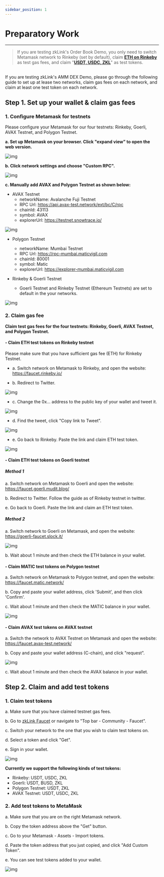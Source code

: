 ```yaml
---
sidebar_position: 1
---
```

# Preparatory Work

---
>If you are testing zkLink's Order Book Demo, you only need to switch Metamask network to Rinkeby (set by default), claim **[ETH on Rinkeby](/docs/UserGuide/preparatory-work#--claim-eth-test-tokens-on-rinkeby-testnet)** as test gas fees, and claim "**[USDT, USDC, ZKL](/docs/UserGuide/preparatory-work#step-2-claim-and-add-test-tokens)**" as test tokens.
<br/>
If you are testing zkLink's AMM DEX Demo, please go through the following guide to set up at lease two networks, claim gas fees on each network, and claim at least one test token on each network.
<br/>


## Step 1. Set up your wallet & claim gas fees

### 1. Configure Metamask for testnets
Please configure your Metamask for our four testnets: Rinkeby, Goerli, AVAX Testnet, and Polygon Testnet.

  **a. Set up Metamask on your browser. Click "expand view" to open the web version.**

![img](../../static/img/TestnetUserGuide/1.png)


  **b. Click network settings and choose "Custom RPC".**

![img](../../static/img/TestnetUserGuide/2.png)

  **c. Manually add AVAX and Polygon Testnet as shown below:**

  - AVAX Testnet
    - networkName: Avalanche Fuji Testnet
    - RPC Url: https://api.avax-test.network/ext/bc/C/rpc
    - chainId: 43113
    - symbol: AVAX
    - explorerUrl: https://testnet.snowtrace.io/


![img](../../static/img/TestnetUserGuide/AVAX.png)

  - Polygon Testnet
    - networkName: Mumbai Testnet
    - RPC Url: https://rpc-mumbai.maticvigil.com
    - chainId: 80001
    - symbol: Matic
    - explorerUrl: https://explorer-mumbai.maticvigil.com


  - Rinkeby & Goerli Testnet
    - Goerli Testnet and Rinkeby Testnet (Ethereum Testnets) are set to default in the your networks.

![img](../../static/img/orderbook-userguide/orderbook-rinkeby.png)


### 2. Claim gas fee

**Claim test gas fees for the four testnets: Rinkeby, Goerli, AVAX Testnet, and Polygon Testnet.**

<!---[![How to claim gas fee for testnet](https://res.cloudinary.com/marcomontalbano/image/upload/v1626169505/video_to_markdown/images/youtube--lPPJyz68e1s-c05b58ac6eb4c4700831b2b3070cd403.jpg)](https://www.youtube.com/watch?v=lPPJyz68e1s&list=PL92WZahYyEBfVX51LNtHEPguusVEtQVGo&index=1 "How to claim gas fee for testnet")--->


#### - Claim ETH test tokens on Rinkeby testnet
Please make sure that you have sufficient gas fee (ETH) for Rinkeby Testnet.

  - a. Switch network on Metamask to Rinkeby, and open the website: https://faucet.rinkeby.io/

  - b. Redirect to Twitter.

![img](../../static/img/TestnetUserGuide/5.png)

  - c. Change the 0x... address to the public key of your wallet and tweet it.

![img](../../static/img/orderbook-userguide/gas-1.png)


  - d. Find the tweet, click "Copy link to Tweet".

![img](../../static/img/orderbook-userguide/gas-2.png)


  - e. Go back to Rinkeby. Paste the link and claim ETH test token.

![img](../../static/img/TestnetUserGuide/8.png)

#### - Claim ETH test tokens on Goerli testnet
##### Method 1
  a. Switch network on Metamask to Goerli and open the website: https://faucet.goerli.mudit.blog/

  b. Redirect to Twitter. Follow the guide as of Rinkeby testnet in twitter.

  e. Go back to Goerli. Paste the link and claim an ETH test token.


##### Method 2

  a. Switch network to Goerli on Metamask, and open the website: https://goerli-faucet.slock.it/

![img](../../static/img/TestnetUserGuide/9.png)

  b. Wait about 1 minute and then check the ETH balance in your wallet.


#### - Claim MATIC test tokens on Polygon testnet
  a. Switch network on Metamask to Polygon testnet, and open the website: https://faucet.matic.network/

  b. Copy and paste your wallet address, click 'Submit', and then click 'Confirm'.

  c. Wait about 1 minute and then check the MATIC balance in your wallet.

![img](../../static/img/TestnetUserGuide/10.png)


#### - Claim AVAX test tokens on AVAX testnet

  a. Switch the network to AVAX Testnet on Metamask and open the website: https://faucet.avax-test.network/

  b. Copy and paste your wallet address (C-chain), and click "request".

![img](../../static/img/TestnetUserGuide/AVAX-2.png)

  c. Wait about 1 minute and then check the AVAX balance in your wallet.



## Step 2. Claim and add test tokens

### 1. Claim test tokens
<!--- [![How to claim test tokens](https://res.cloudinary.com/marcomontalbano/image/upload/v1626169809/video_to_markdown/images/youtube--2TarxFau0Cw-c05b58ac6eb4c4700831b2b3070cd403.jpg)](https://www.youtube.com/watch?v=2TarxFau0Cw&list=PL92WZahYyEBfVX51LNtHEPguusVEtQVGo&index=2 "How to claim test tokens") --->

  a. Make sure that you have claimed testnet gas fees.

  b. Go to [zkLink Faucet](https://zk.link/app/faucet) or navigate to "Top bar - Community - Faucet".

  c. Switch your network to the one that you wish to claim test tokens on.

  d. Select a token and click "Get".

  e. Sign in your wallet.

  ![img](../../static/img/orderbook-userguide/faucet-1.jpg)

**Currently we support the following kinds of test tokens:**
  - Rinkeby: USDT, USDC, ZKL
  - Goerli: USDT, BUSD, ZKL
  - Polygon Testnet: USDT, ZKL
  - AVAX Testnet: USDT, USDC, ZKL


### 2. Add test tokens to MetaMask
<!--- [![Add test tokens to Metamask](https://res.cloudinary.com/marcomontalbano/image/upload/v1626169889/video_to_markdown/images/youtube--jApPhVQa_BY-c05b58ac6eb4c4700831b2b3070cd403.jpg)](https://www.youtube.com/watch?v=jApPhVQa_BY&list=PL92WZahYyEBfVX51LNtHEPguusVEtQVGo&index=3 "Add test tokens to Metamask") --->

  a. Make sure that you are on the right Metamask network.

  b. Copy the token address above the "Get" button.

  c. Go to your Metamask - Assets - Import tokens.

  d. Paste the token address that you just copied, and click "Add Custom Token".

  e. You can see test tokens added to your wallet.

  ![img](../../static/img//orderbook-userguide/add-token.jpg)
